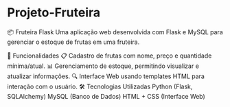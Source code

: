 # Projeto-Fruteira
📦 Fruteira Flask
Uma aplicação web desenvolvida com Flask e MySQL para gerenciar o estoque de frutas em uma fruteira.

🚀 Funcionalidades
📋 Cadastro de frutas com nome, preço e quantidade mínima/atual.
📊 Gerenciamento de estoque, permitindo visualizar e atualizar informações.
🔍 Interface Web usando templates HTML para interação com o usuário.
🛠 Tecnologias Utilizadas
Python (Flask, SQLAlchemy)
MySQL (Banco de Dados)
HTML + CSS (Interface Web)

